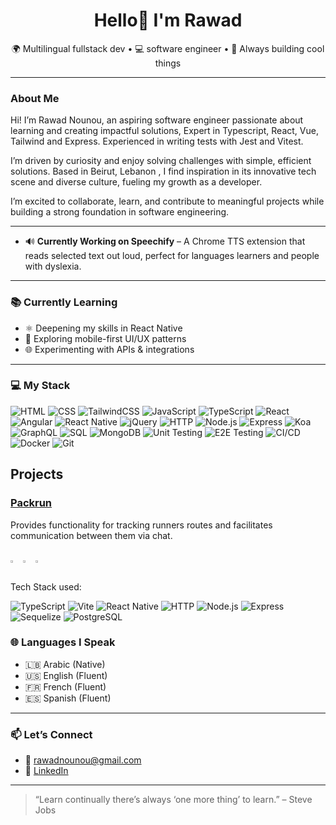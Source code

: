 <h1 align="center">Hello👋 I'm Rawad</h1>
<p align="center">🌍 Multilingual fullstack dev • 💻 software engineer • 🚀 Always building cool things</p>

---
### About Me
 Hi! I’m Rawad Nounou, an aspiring software engineer passionate about learning and creating impactful solutions, Expert in Typescript, React, Vue, Tailwind and Express. Experienced in writing tests with Jest and Vitest. 

I’m driven by curiosity and enjoy solving challenges with simple, efficient solutions. Based in Beirut, Lebanon , I find inspiration in its innovative tech scene and diverse culture, fueling my growth as a developer.

I’m excited to collaborate, learn, and contribute to meaningful projects while building a strong foundation in software engineering.

---
- 🔊 **Currently Working on Speechify** – A Chrome TTS extension that reads selected text out loud, perfect for languages learners and people with dyslexia.
---

### 📚 Currently Learning

- ⚛️ Deepening my skills in React Native
- 🧠 Exploring mobile-first UI/UX patterns
- 🌐 Experimenting with APIs & integrations

---

### 💻 My Stack

![HTML](https://img.shields.io/badge/HTML5-E34F26?logo=html5&logoColor=white)
![CSS](https://img.shields.io/badge/CSS3-1572B6?logo=css3&logoColor=white)
![TailwindCSS](https://img.shields.io/badge/Tailwind_CSS-38B2AC?logo=tailwind-css&logoColor=white)
![JavaScript](https://img.shields.io/badge/JavaScript-F7DF1E?logo=javascript&logoColor=black)
![TypeScript](https://img.shields.io/badge/TypeScript-3178C6?logo=typescript&logoColor=white)
![React](https://img.shields.io/badge/React-61DAFB?logo=react&logoColor=black)
![Angular](https://img.shields.io/badge/Angular-DD0031?logo=angular&logoColor=white)
![React Native](https://img.shields.io/badge/React_Native-20232A?logo=react&logoColor=61DAFB)
![jQuery](https://img.shields.io/badge/jQuery-0769AD?logo=jquery&logoColor=white)
![HTTP](https://img.shields.io/badge/HTTP-API-lightgrey)
![Node.js](https://img.shields.io/badge/Node.js-339933?logo=node.js&logoColor=white)
![Express](https://img.shields.io/badge/Express.js-000000?logo=express&logoColor=white)
![Koa](https://img.shields.io/badge/Koa.js-333333?logo=koa&logoColor=white)
![GraphQL](https://img.shields.io/badge/GraphQL-E10098?logo=graphql&logoColor=white)
![SQL](https://img.shields.io/badge/SQL-4479A1?logo=mysql&logoColor=white)
![MongoDB](https://img.shields.io/badge/MongoDB-47A248?logo=mongodb&logoColor=white)
![Unit Testing](https://img.shields.io/badge/Unit_Testing-6E40C9?logo=jest&logoColor=white)
![E2E Testing](https://img.shields.io/badge/E2E_Testing-5C2D91?logo=cypress&logoColor=white)
![CI/CD](https://img.shields.io/badge/CI/CD-555555?logo=github-actions&logoColor=white)
![Docker](https://img.shields.io/badge/Docker-2496ED?logo=docker&logoColor=white)
![Git](https://img.shields.io/badge/Git-F05032?logo=git&logoColor=white)


## Projects

### [Packrun](https://github.com/daiv/PackRun)
Provides functionality for tracking runners routes and facilitates communication between them via chat.<br><br>

<p style="display: flex; ">
  <a href="https://github.com/daiv/PackRun"> <img style="width:30%; padding-right: 2%; height: auto" src="https://github.com/daiv/PackRun/blob/development/1.png"/></a>
  <a href="https://github.com/daiv/PackRun"> <img style="width:30%; padding-right: 2%; height: auto" src="https://github.com/daiv/PackRun/blob/development/2.png"/></a>
  <a href="https://github.com/daiv/PackRun"> <img style="width:30%; padding-right: 2%; height: auto" src="https://github.com/daiv/PackRun/blob/development/3.png"/></a>
</p>
Tech Stack used:<br>

<picture>![TypeScript](https://img.shields.io/badge/TypeScript-3178C6?logo=typescript&logoColor=white)</picture>
<picture>![Vite](https://img.shields.io/badge/-Vite-646CFF?logo=vite&logoColor=white)</picture>
<picture>![React Native](https://img.shields.io/badge/React_Native-20232A?logo=react&logoColor=61DAFB)</picture>
<picture>![HTTP](https://img.shields.io/badge/HTTP-API-lightgrey)</picture>
<picture>![Node.js](https://img.shields.io/badge/Node.js-339933?logo=node.js&logoColor=white)</picture>
<picture>![Express](https://img.shields.io/badge/Express.js-000000?logo=express&logoColor=white)</picture>
<picture>![Sequelize](https://img.shields.io/badge/Sequelize-020690?logo=Sequelize&logoColor=white)</picture>
<picture>![PostgreSQL](https://img.shields.io/badge/-PostgreSQL-336791?logo=postgresql&logoColor=white)</picture>
<!-- <picture>![Jest](https://img.shields.io/badge/-Jest-C21325?logo=jest&logoColor=white)</picture>
<picture>![SuperTest](https://img.shields.io/badge/-SuperTest-333333?logoColor=white)</picture> -->
   


### 🌐 Languages I Speak

- 🇱🇧 Arabic (Native)
- 🇺🇸 English (Fluent)
- 🇫🇷 French (Fluent)
- 🇪🇸 Spanish (Fluent)

---

### 📫 Let’s Connect

- 📧 rawadnounou@gmail.com  
- 💼 [LinkedIn](https://www.linkedin.com/in/rawad-nounou-79a773325) 


---

> “Learn continually there’s always ‘one more thing’ to learn.” – Steve Jobs
